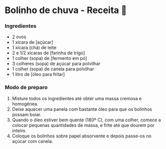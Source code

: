 # Bolinho de chuva - Receita :cake:



### Ingredientes

- 2 ovos
- 1 xícara de [açúcar]
- 1 xícara (chá) de leite
- 2 e 1/2 xícaras de [farinha de trigo]
- 1 colher (sopa) de [fermento em pó]
- 3 colheres (sopa) de açúcar para polvilhar
- 1 colher (sopa) de canela para polvilhar
- 1 litro de [óleo para fritar]



### Modo de preparo

1. Misture todos os ingredientes até obter uma massa cremosa e homogênea.
2. Deixe aquecer uma panela com bastante óleo para que os bolinhos possam boiar.
3. Quando o óleo estiver bem quente (180º C), com uma colher, comece a colocar pequenas quantidades de massa, e frite até que dourem por inteiro.
4. Coloque os bolinhos sobre papel absorvente e depois passe-os no açúcar com canela.











